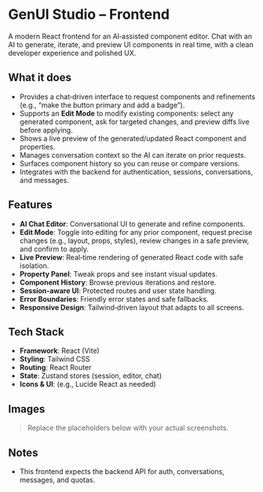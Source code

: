 # GenUI Studio – Frontend

A modern React frontend for an AI‑assisted component editor. Chat with an AI to generate, iterate, and preview UI components in real time, with a clean developer experience and polished UX.

## What it does
- Provides a chat‑driven interface to request components and refinements (e.g., “make the button primary and add a badge”).
- Supports an **Edit Mode** to modify existing components: select any generated component, ask for targeted changes, and preview diffs live before applying.
- Shows a live preview of the generated/updated React component and properties.
- Manages conversation context so the AI can iterate on prior requests.
- Surfaces component history so you can reuse or compare versions.
- Integrates with the backend for authentication, sessions, conversations, and messages.

## Features
- **AI Chat Editor**: Conversational UI to generate and refine components.
- **Edit Mode**: Toggle into editing for any prior component, request precise changes (e.g., layout, props, styles), review changes in a safe preview, and confirm to apply.
- **Live Preview**: Real‑time rendering of generated React code with safe isolation.
- **Property Panel**: Tweak props and see instant visual updates.
- **Component History**: Browse previous iterations and restore.
- **Session‑aware UI**: Protected routes and user state handling.
- **Error Boundaries**: Friendly error states and safe fallbacks.
- **Responsive Design**: Tailwind‑driven layout that adapts to all screens.

## Tech Stack
- **Framework**: React (Vite)
- **Styling**: Tailwind CSS
- **Routing**: React Router
- **State**: Zustand stores (session, editor, chat)
- **Icons & UI**: (e.g., Lucide React as needed)


## Images
> Replace the placeholders below with your actual screenshots.


## Notes
- This frontend expects the backend API for auth, conversations, messages, and quotas.
